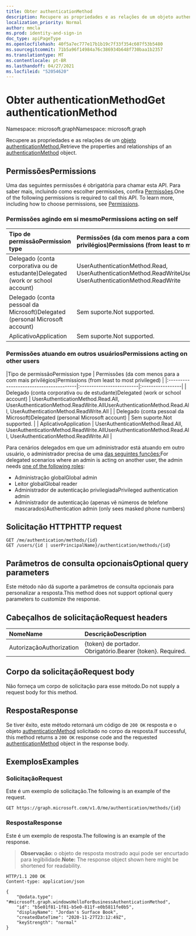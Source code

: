 ```yaml
---
title: Obter authenticationMethod
description: Recupere as propriedades e as relações de um objeto authenticationMethod.
localization_priority: Normal
author: mmcla
ms.prod: identity-and-sign-in
doc_type: apiPageType
ms.openlocfilehash: 40f5a7ec777e17b1b19c7f33f354c607f53b5480
ms.sourcegitcommit: 71b5a96f14984a76c386934b648f730baa1b2357
ms.translationtype: MT
ms.contentlocale: pt-BR
ms.lasthandoff: 04/27/2021
ms.locfileid: "52054620"
---
```

# <a name="get-authenticationmethod"></a><span data-ttu-id="99e58-103">Obter authenticationMethod</span><span class="sxs-lookup"><span data-stu-id="99e58-103">Get authenticationMethod</span></span>

<span data-ttu-id="99e58-104">Namespace: microsoft.graph</span><span class="sxs-lookup"><span data-stu-id="99e58-104">Namespace: microsoft.graph</span></span>

<span data-ttu-id="99e58-105">Recupere as propriedades e as relações de um [objeto authenticationMethod.](../resources/authenticationmethod.md)</span><span class="sxs-lookup"><span data-stu-id="99e58-105">Retrieve the properties and relationships of an [authenticationMethod](../resources/authenticationmethod.md) object.</span></span>

## <a name="permissions"></a><span data-ttu-id="99e58-106">Permissões</span><span class="sxs-lookup"><span data-stu-id="99e58-106">Permissions</span></span>

<span data-ttu-id="99e58-p101">Uma das seguintes permissões é obrigatória para chamar esta API. Para saber mais, incluindo como escolher permissões, confira [Permissões](/graph/permissions-reference).</span><span class="sxs-lookup"><span data-stu-id="99e58-p101">One of the following permissions is required to call this API. To learn more, including how to choose permissions, see [Permissions](/graph/permissions-reference).</span></span>

### <a name="permissions-acting-on-self"></a><span data-ttu-id="99e58-109">Permissões agindo em si mesmo</span><span class="sxs-lookup"><span data-stu-id="99e58-109">Permissions acting on self</span></span>

|<span data-ttu-id="99e58-110">Tipo de permissão</span><span class="sxs-lookup"><span data-stu-id="99e58-110">Permission type</span></span>      | <span data-ttu-id="99e58-111">Permissões (da com menos para a com mais privilégios)</span><span class="sxs-lookup"><span data-stu-id="99e58-111">Permissions (from least to most privileged)</span></span>              |
|:---------------------------------------|:-------------------------|
| <span data-ttu-id="99e58-112">Delegado (conta corporativa ou de estudante)</span><span class="sxs-lookup"><span data-stu-id="99e58-112">Delegated (work or school account)</span></span>     | <span data-ttu-id="99e58-113">UserAuthenticationMethod.Read, UserAuthenticationMethod.ReadWrite</span><span class="sxs-lookup"><span data-stu-id="99e58-113">UserAuthenticationMethod.Read, UserAuthenticationMethod.ReadWrite</span></span> |
| <span data-ttu-id="99e58-114">Delegado (conta pessoal da Microsoft)</span><span class="sxs-lookup"><span data-stu-id="99e58-114">Delegated (personal Microsoft account)</span></span> | <span data-ttu-id="99e58-115">Sem suporte.</span><span class="sxs-lookup"><span data-stu-id="99e58-115">Not supported.</span></span> |
| <span data-ttu-id="99e58-116">Aplicativo</span><span class="sxs-lookup"><span data-stu-id="99e58-116">Application</span></span>                            | <span data-ttu-id="99e58-117">Sem suporte.</span><span class="sxs-lookup"><span data-stu-id="99e58-117">Not supported.</span></span> |

### <a name="permissions-acting-on-other-users"></a><span data-ttu-id="99e58-118">Permissões atuando em outros usuários</span><span class="sxs-lookup"><span data-stu-id="99e58-118">Permissions acting on other users</span></span>

|<span data-ttu-id="99e58-119">Tipo de permissão</span><span class="sxs-lookup"><span data-stu-id="99e58-119">Permission type</span></span>      | <span data-ttu-id="99e58-120">Permissões (da com menos para a com mais privilégios)</span><span class="sxs-lookup"><span data-stu-id="99e58-120">Permissions (from least to most privileged)</span></span>              |
|:---------------------------------------|:-------------------------|:-----------------|
| <span data-ttu-id="99e58-121">Delegado (conta corporativa ou de estudante)</span><span class="sxs-lookup"><span data-stu-id="99e58-121">Delegated (work or school account)</span></span>     | <span data-ttu-id="99e58-122">UserAuthenticationMethod.Read.All, UserAuthenticationMethod.ReadWrite.All</span><span class="sxs-lookup"><span data-stu-id="99e58-122">UserAuthenticationMethod.Read.All, UserAuthenticationMethod.ReadWrite.All</span></span> |
| <span data-ttu-id="99e58-123">Delegado (conta pessoal da Microsoft)</span><span class="sxs-lookup"><span data-stu-id="99e58-123">Delegated (personal Microsoft account)</span></span> | <span data-ttu-id="99e58-124">Sem suporte.</span><span class="sxs-lookup"><span data-stu-id="99e58-124">Not supported.</span></span> |
| <span data-ttu-id="99e58-125">Aplicativo</span><span class="sxs-lookup"><span data-stu-id="99e58-125">Application</span></span>                            | <span data-ttu-id="99e58-126">UserAuthenticationMethod.Read.All, UserAuthenticationMethod.ReadWrite.All</span><span class="sxs-lookup"><span data-stu-id="99e58-126">UserAuthenticationMethod.Read.All, UserAuthenticationMethod.ReadWrite.All</span></span> |

<span data-ttu-id="99e58-127">Para cenários delegados em que um administrador está atuando em outro usuário, o administrador precisa de uma [das seguintes funções:](/azure/active-directory/users-groups-roles/directory-assign-admin-roles#available-roles)</span><span class="sxs-lookup"><span data-stu-id="99e58-127">For delegated scenarios where an admin is acting on another user, the admin needs [one of the following roles](/azure/active-directory/users-groups-roles/directory-assign-admin-roles#available-roles):</span></span>
* <span data-ttu-id="99e58-128">Administração global</span><span class="sxs-lookup"><span data-stu-id="99e58-128">Global admin</span></span>
* <span data-ttu-id="99e58-129">Leitor global</span><span class="sxs-lookup"><span data-stu-id="99e58-129">Global reader</span></span>
* <span data-ttu-id="99e58-130">Administrador de autenticação privilegiada</span><span class="sxs-lookup"><span data-stu-id="99e58-130">Privileged authentication admin</span></span>
* <span data-ttu-id="99e58-131">Administrador de autenticação (apenas vê números de telefone mascarados)</span><span class="sxs-lookup"><span data-stu-id="99e58-131">Authentication admin (only sees masked phone numbers)</span></span>

## <a name="http-request"></a><span data-ttu-id="99e58-132">Solicitação HTTP</span><span class="sxs-lookup"><span data-stu-id="99e58-132">HTTP request</span></span>

<!-- { "blockType": "ignored" } -->

```http
GET /me/authentication/methods/{id}
GET /users/{id | userPrincipalName}/authentication/methods/{id}
```

## <a name="optional-query-parameters"></a><span data-ttu-id="99e58-133">Parâmetros de consulta opcionais</span><span class="sxs-lookup"><span data-stu-id="99e58-133">Optional query parameters</span></span>

<span data-ttu-id="99e58-134">Este método não dá suporte a parâmetros de consulta opcionais para personalizar a resposta.</span><span class="sxs-lookup"><span data-stu-id="99e58-134">This method does not support optional query parameters to customize the response.</span></span>

## <a name="request-headers"></a><span data-ttu-id="99e58-135">Cabeçalhos de solicitação</span><span class="sxs-lookup"><span data-stu-id="99e58-135">Request headers</span></span>

| <span data-ttu-id="99e58-136">Nome</span><span class="sxs-lookup"><span data-stu-id="99e58-136">Name</span></span>      |<span data-ttu-id="99e58-137">Descrição</span><span class="sxs-lookup"><span data-stu-id="99e58-137">Description</span></span>|
|:----------|:----------|
| <span data-ttu-id="99e58-138">Autorização</span><span class="sxs-lookup"><span data-stu-id="99e58-138">Authorization</span></span> | <span data-ttu-id="99e58-p102">{token} de portador. Obrigatório.</span><span class="sxs-lookup"><span data-stu-id="99e58-p102">Bearer {token}. Required.</span></span> |

## <a name="request-body"></a><span data-ttu-id="99e58-141">Corpo da solicitação</span><span class="sxs-lookup"><span data-stu-id="99e58-141">Request body</span></span>

<span data-ttu-id="99e58-142">Não forneça um corpo de solicitação para esse método.</span><span class="sxs-lookup"><span data-stu-id="99e58-142">Do not supply a request body for this method.</span></span>

## <a name="response"></a><span data-ttu-id="99e58-143">Resposta</span><span class="sxs-lookup"><span data-stu-id="99e58-143">Response</span></span>

<span data-ttu-id="99e58-144">Se tiver êxito, este método retornará um código de `200 OK` resposta e o objeto [authenticationMethod](../resources/authenticationmethod.md) solicitado no corpo da resposta.</span><span class="sxs-lookup"><span data-stu-id="99e58-144">If successful, this method returns a `200 OK` response code and the requested [authenticationMethod](../resources/authenticationmethod.md) object in the response body.</span></span>

## <a name="examples"></a><span data-ttu-id="99e58-145">Exemplos</span><span class="sxs-lookup"><span data-stu-id="99e58-145">Examples</span></span>

### <a name="request"></a><span data-ttu-id="99e58-146">Solicitação</span><span class="sxs-lookup"><span data-stu-id="99e58-146">Request</span></span>

<span data-ttu-id="99e58-147">Este é um exemplo de solicitação.</span><span class="sxs-lookup"><span data-stu-id="99e58-147">The following is an example of the request.</span></span>


```msgraph-interactive
GET https://graph.microsoft.com/v1.0/me/authentication/methods/{id}
```

### <a name="response"></a><span data-ttu-id="99e58-148">Resposta</span><span class="sxs-lookup"><span data-stu-id="99e58-148">Response</span></span>

<span data-ttu-id="99e58-149">Este é um exemplo de resposta.</span><span class="sxs-lookup"><span data-stu-id="99e58-149">The following is an example of the response.</span></span>

> <span data-ttu-id="99e58-150">**Observação:** o objeto de resposta mostrado aqui pode ser encurtado para legibilidade.</span><span class="sxs-lookup"><span data-stu-id="99e58-150">**Note:** The response object shown here might be shortened for readability.</span></span>

<!-- {
  "blockType": "response",
  "truncated": true,
  "@odata.type": "microsoft.graph.authenticationMethod"
} -->

```http
HTTP/1.1 200 OK
Content-type: application/json

{
    "@odata.type": "#microsoft.graph.windowsHelloForBusinessAuthenticationMethod",
    "id": "b5e01f81-1f81-b5e0-811f-e0b5811fe0b5",
    "displayName": "Jordan's Surface Book",
    "createdDateTime": "2020-11-27T23:12:49Z",
    "keyStrength": "normal"
}
```

<!-- uuid: 16cd6b66-4b1a-43a1-adaf-3a886856ed98
2019-02-04 14:57:30 UTC -->
<!-- {
  "type": "#page.annotation",
  "description": "Get authenticationMethod",
  "keywords": "",
  "section": "documentation",
  "tocPath": ""
}-->
